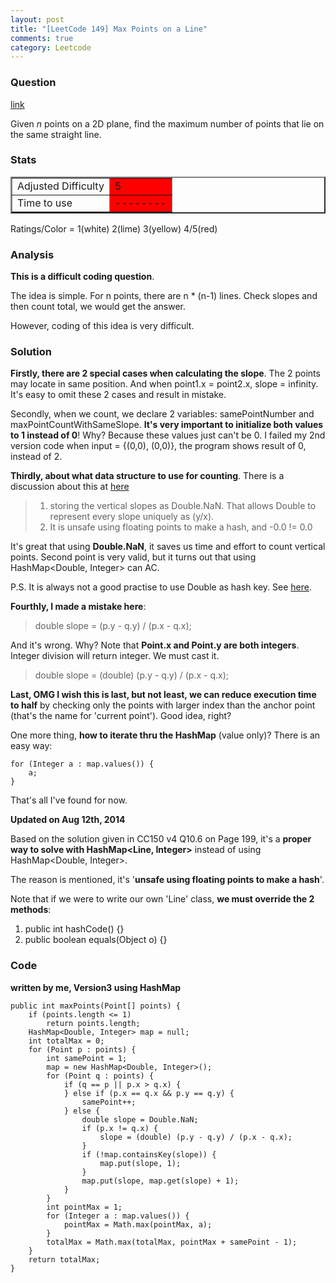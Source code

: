 ```yaml
---
layout: post
title: "[LeetCode 149] Max Points on a Line"
comments: true
category: Leetcode
---
```


### Question

[link](https://oj.leetcode.com/problems/max-points-on-a-line/)

<div class="question-content bg-color bg-img font-color">
            <p class="font-color"></p><p class="font-color">Given <i>n</i> points on a 2D plane, find the maximum number of points that lie on the same straight line.</p><p class="font-color"></p>
          </div>

### Stats

<table border="2">
	<tr>
		<td>Adjusted Difficulty</td>
		<td bgcolor="red">5</td>
	</tr>
	<tr>
		<td>Time to use</td>
		<td bgcolor="red">--------</td>
	</tr>
</table>

Ratings/Color = 1(white) 2(lime) 3(yellow) 4/5(red)

### Analysis

**This is a difficult coding question**.

The idea is simple. For n points, there are n \* (n-1) lines. Check slopes and then count total, we would get the answer.

However, coding of this idea is very difficult.

### Solution

**Firstly, there are 2 special cases when calculating the slope**. The 2 points may locate in same position. And when point1.x = point2.x, slope = infinity. It's easy to omit these 2 cases and result in mistake.

Secondly, when we count, we declare 2 variables: samePointNumber and maxPointCountWithSameSlope. **It's very important to initialize both values to 1 instead of 0**! Why? Because these values just can't be 0. I failed my 2nd version code when input = {(0,0), (0,0)}, the program shows result of 0, instead of 2.

**Thirdly, about what data structure to use for counting**. There is a discussion about this at [here](https://oj.leetcode.com/discuss/2573/better-way-to-use-hashmap-for-this-question)

> 1. storing the vertical slopes as Double.NaN. That allows Double to represent every slope uniquely as (y/x).
> 2. It is unsafe using floating points to make a hash, and -0.0 != 0.0

It's great that using **Double.NaN**, it saves us time and effort to count vertical points. Second point is very valid, but it turns out that using HashMap<Double, Integer> can AC.

P.S. It is always not a good practise to use Double as hash key. See [here](http://stackoverflow.com/questions/1074781/double-in-hashmap).

**Fourthly, I made a mistake here**:

> double slope = (p.y - q.y) / (p.x - q.x);

And it's wrong. Why? Note that **Point.x and Point.y are both integers**. Integer division will return integer. We must cast it.

> double slope = (double) (p.y - q.y) / (p.x - q.x);

**Last, OMG I wish this is last, but not least, we can reduce execution time to half** by checking only the points with larger index than the anchor point (that's the name for 'current point'). Good idea, right?

One more thing, **how to iterate thru the HashMap** (value only)? There is an easy way:

    for (Integer a : map.values()) {
        a;
    }

That's all I've found for now.

**Updated on Aug 12th, 2014**

Based on the solution given in CC150 v4 Q10.6 on Page 199, it's a **proper way to solve with HashMap<Line, Integer>** instead of using HashMap<Double, Integer>.

The reason is mentioned, it's '**unsafe using floating points to make a hash**'.

Note that if we were to write our own 'Line' class, **we must override the 2 methods**:

1. public int hashCode() {}
1. public boolean equals(Object o) {}

### Code

**written by me, Version3 using HashMap**

    public int maxPoints(Point[] points) {
    	if (points.length <= 1)
    		return points.length;
    	HashMap<Double, Integer> map = null;
    	int totalMax = 0;
    	for (Point p : points) {
    		int samePoint = 1;
    		map = new HashMap<Double, Integer>();
    		for (Point q : points) {
    			if (q == p || p.x > q.x) {
    			} else if (p.x == q.x && p.y == q.y) {
    				samePoint++;
    			} else {
    				double slope = Double.NaN;
    				if (p.x != q.x) {
    					slope = (double) (p.y - q.y) / (p.x - q.x);
    				}
    				if (!map.containsKey(slope)) {
    					map.put(slope, 1);
    				}
    				map.put(slope, map.get(slope) + 1);
    			}
    		}
    		int pointMax = 1;
    		for (Integer a : map.values()) {
    			pointMax = Math.max(pointMax, a);
    		}
    		totalMax = Math.max(totalMax, pointMax + samePoint - 1);
    	}
    	return totalMax;
    }
